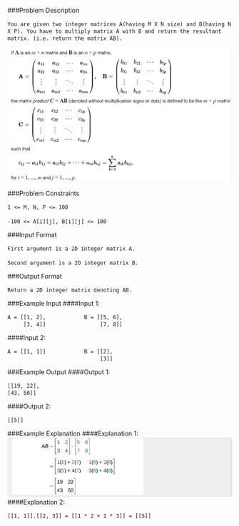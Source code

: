 ###Problem Description
```
You are given two integer matrices A(having M X N size) and B(having N X P). You have to multiply matrix A with B and return the resultant matrix. (i.e. return the matrix AB).
```
![](Problem.png)


###Problem Constraints
```
1 <= M, N, P <= 100

-100 <= A[i][j], B[i][j] <= 100
```


###Input Format
```
First argument is a 2D integer matrix A.

Second argument is a 2D integer matrix B.
```


###Output Format
```
Return a 2D integer matrix denoting AB.
```


###Example Input
####Input 1:

```
A = [[1, 2],            B = [[5, 6],
     [3, 4]]                 [7, 8]]
```
####Input 2:

```
A = [[1, 1]]            B = [[2],
                             [3]]
```

###Example Output
####Output 1:

```
[[19, 22],
[43, 50]]
```
####Output 2:

```
[[5]]
```


###Example Explanation
####Explanation 1:
![](Explanation_1.png)
####Explanation 2:

```
[[1, 1]].[[2, 3]] = [[1 * 2 + 1 * 3]] = [[5]]
```